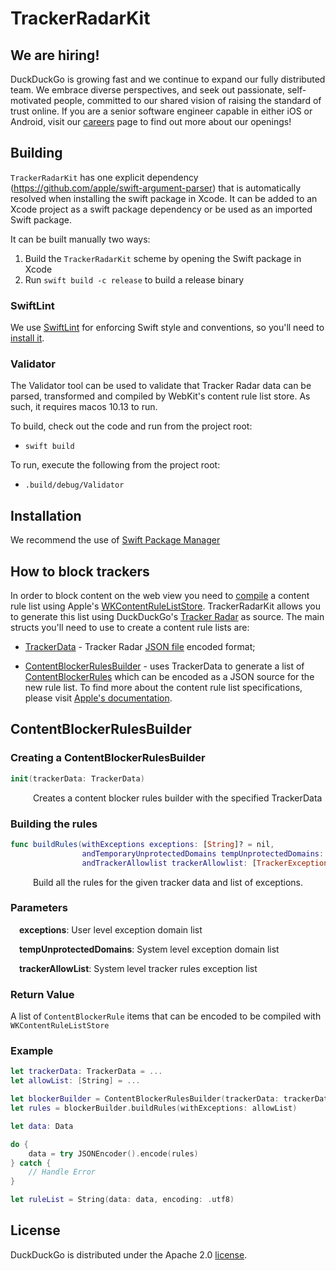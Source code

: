 # TrackerRadarKit

## We are hiring!

DuckDuckGo is growing fast and we continue to expand our fully distributed team. We embrace diverse perspectives, and seek out passionate, self-motivated people, committed to our shared vision of raising the standard of trust online. If you are a senior software engineer capable in either iOS or Android, visit our [careers](https://duckduckgo.com/hiring/#open) page to find out more about our openings!

## Building

`TrackerRadarKit` has one explicit dependency (https://github.com/apple/swift-argument-parser) that is automatically resolved when installing the swift package in Xcode. It can be added to an Xcode project as a swift package dependency or be used as an imported Swift package.

It can be built manually two ways:

1. Build the  `TrackerRadarKit` scheme by opening the Swift package in Xcode
2. Run `swift build -c release` to build a release binary

### SwiftLint

We use [SwiftLint](https://github.com/realm/SwiftLint) for enforcing Swift style and conventions, so you'll need to [install it](https://github.com/realm/SwiftLint#installation).

### Validator

The Validator tool can be used to validate that Tracker Radar data can be parsed, transformed and compiled by WebKit's content rule list store.   As such, it requires macos 10.13 to run.

To build, check out the code and run from the project root:
* `swift build`

To run, execute the following from the project root:
* `.build/debug/Validator`

## Installation

We recommend the use of [Swift Package Manager](https://www.swift.org/package-manager/) 

## How to block trackers

In order to block content on the web view you need to [compile](https://developer.apple.com/documentation/webkit/wkcontentruleliststore/2902761-compilecontentrulelist/) a content rule list using  Apple's [WKContentRuleListStore](https://developer.apple.com/documentation/webkit/wkcontentruleliststore). 
TrackerRadarKit allows you to generate this list using DuckDuckGo's [Tracker Radar](https://github.com/duckduckgo/tracker-radar) as source.
The main structs you'll need to use to create a content rule lists are:

* [TrackerData](https://github.com/duckduckgo/TrackerRadarKit/blob/main/Sources/TrackerRadarKit/TrackerData.swift) -  Tracker Radar [JSON file](http://staticcdn.duckduckgo.com/trackerblocking/v2.1/tds.json) encoded format;

* [ContentBlockerRulesBuilder](https://github.com/duckduckgo/TrackerRadarKit/blob/main/Sources/TrackerRadarKit/ContentBlockerRulesBuilder.swift) - uses  TrackerData to generate a list of [ContentBlockerRules](https://github.com/duckduckgo/TrackerRadarKit/blob/main/Sources/TrackerRadarKit/ContentBlockerRule.swift) which can be encoded as a JSON source for the new rule list. To find more about the content rule list specifications, please visit [Apple's documentation](https://developer.apple.com/documentation/safariservices/creating_a_content_blocker).

## ContentBlockerRulesBuilder

### Creating a ContentBlockerRulesBuilder
```swift
init(trackerData: TrackerData)
```
&emsp; &emsp; Creates a content blocker rules builder with the specified TrackerData

### Building the rules

```swift
func buildRules(withExceptions exceptions: [String]? = nil,
                andTemporaryUnprotectedDomains tempUnprotectedDomains: [String]? = nil,
                andTrackerAllowlist trackerAllowlist: [TrackerException] = []) -> [ContentBlockerRule]
```
&emsp; &emsp; Build all the rules for the given tracker data and list of exceptions.

### Parameters
&emsp;**exceptions**: User level exception domain list

&emsp;**tempUnprotectedDomains**: System level exception domain list

&emsp;**trackerAllowList**: System level tracker rules exception list

### Return Value

A list of `ContentBlockerRule` items that can be encoded to be compiled with `WKContentRuleListStore`

### Example
```swift
let trackerData: TrackerData = ...
let allowList: [String] = ...

let blockerBuilder = ContentBlockerRulesBuilder(trackerData: trackerData)
let rules = blockerBuilder.buildRules(withExceptions: allowList)

let data: Data

do {
    data = try JSONEncoder().encode(rules)
} catch {
    // Handle Error
}

let ruleList = String(data: data, encoding: .utf8)
```

## License

DuckDuckGo is distributed under the Apache 2.0 [license](https://github.com/duckduckgo/ios/blob/master/LICENSE).
